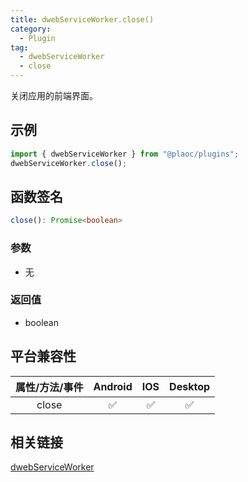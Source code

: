 ```yaml
---
title: dwebServiceWorker.close()
category:
  - Plugin
tag:
  - dwebServiceWorker
  - close
---
```


关闭应用的前端界面。

## 示例

```ts
import { dwebServiceWorker } from "@plaoc/plugins";
dwebServiceWorker.close();
```

## 函数签名

```ts
close(): Promise<boolean>
```

### 参数

- 无

### 返回值

- boolean

## 平台兼容性

| 属性/方法/事件 | Android | IOS | Desktop |
| :------------: | :-----: | :-: | :-----: |
|     close      |   ✅    | ✅  |   ✅    |

## 相关链接

[dwebServiceWorker](../index.md)
